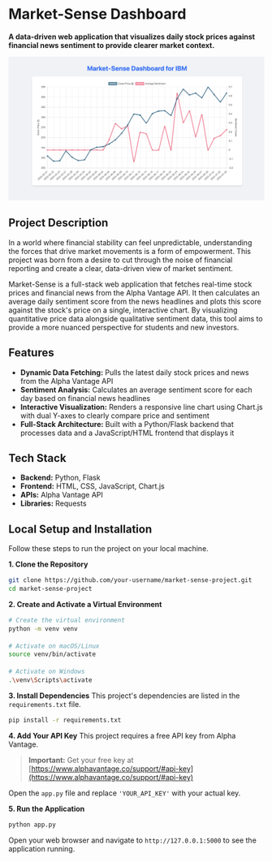 # Market-Sense Dashboard

**A data-driven web application that visualizes daily stock prices against financial news sentiment to provide clearer market context.**

![Market-Sense Screenshot](images/screenshot.png)

## Project Description

In a world where financial stability can feel unpredictable, understanding the forces that drive market movements is a form of empowerment. This project was born from a desire to cut through the noise of financial reporting and create a clear, data-driven view of market sentiment.

Market-Sense is a full-stack web application that fetches real-time stock prices and financial news from the Alpha Vantage API. It then calculates an average daily sentiment score from the news headlines and plots this score against the stock's price on a single, interactive chart. By visualizing quantitative price data alongside qualitative sentiment data, this tool aims to provide a more nuanced perspective for students and new investors.

## Features

-   **Dynamic Data Fetching:** Pulls the latest daily stock prices and news from the Alpha Vantage API
-   **Sentiment Analysis:** Calculates an average sentiment score for each day based on financial news headlines
-   **Interactive Visualization:** Renders a responsive line chart using Chart.js with dual Y-axes to clearly compare price and sentiment
-   **Full-Stack Architecture:** Built with a Python/Flask backend that processes data and a JavaScript/HTML frontend that displays it

## Tech Stack

-   **Backend:** Python, Flask
-   **Frontend:** HTML, CSS, JavaScript, Chart.js
-   **APIs:** Alpha Vantage API
-   **Libraries:** Requests

## Local Setup and Installation

Follow these steps to run the project on your local machine.

**1. Clone the Repository**
```bash
git clone https://github.com/your-username/market-sense-project.git
cd market-sense-project
```

**2. Create and Activate a Virtual Environment**
```bash
# Create the virtual environment
python -m venv venv

# Activate on macOS/Linux
source venv/bin/activate

# Activate on Windows
.\venv\Scripts\activate
```

**3. Install Dependencies**
This project's dependencies are listed in the `requirements.txt` file.
```bash
pip install -r requirements.txt
```

**4. Add Your API Key**
This project requires a free API key from Alpha Vantage.

> **Important:** Get your free key at [https://www.alphavantage.co/support/#api-key](https://www.alphavantage.co/support/#api-key)

Open the `app.py` file and replace `'YOUR_API_KEY'` with your actual key.

**5. Run the Application**
```bash
python app.py
```
Open your web browser and navigate to `http://127.0.0.1:5000` to see the application running. 